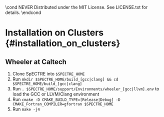 \cond NEVER
Distributed under the MIT License.
See LICENSE.txt for details.
\endcond
# Installation on Clusters {#installation_on_clusters}

## Wheeler at Caltech

1. Clone SpECTRE into `$SPECTRE_HOME`
2. Run
   `mkdir $SPECTRE_HOME/build_[gcc|clang] && cd $SPECTRE_HOME/build_[gcc|clang]`
3. Run `. $SPECTRE_HOME/support/Environments/wheeler_[gcc|llvm].env` to load
   the GCC or LLVM/Clang environment
4. Run `cmake -D CMAKE_BUILD_TYPE=[Release|Debug]
   -D CMAKE_Fortran_COMPILER=gfortran $SPECTRE_HOME`
5. Run `make -j4`
